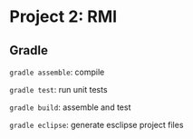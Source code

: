 Project 2: RMI
============================

Gradle
------

`gradle assemble`: compile

`gradle test`: run unit tests

`gradle build`: assemble and test

`gradle eclipse`: generate esclipse project files
